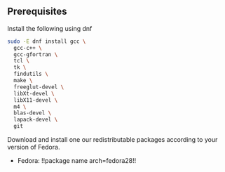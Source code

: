 ## Prerequisites

Install the following using dnf

```bash
sudo -E dnf install gcc \
  gcc-c++ \
  gcc-gfortran \
  tcl \
  tk \
  findutils \
  make \
  freeglut-devel \
  libXt-devel \
  libX11-devel \
  m4 \
  blas-devel \
  lapack-devel \
  git
```

Download and install one our redistributable packages according to your version of Fedora.

- Fedora: !!package name arch=fedora28!!
